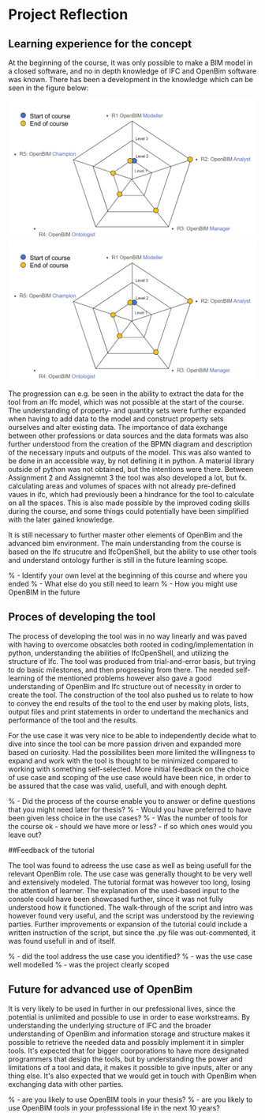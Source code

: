 # Project Reflection
## Learning experience for the concept
At the beginning of the course, it was only possible to make a BIM model in a closed software, and no in depth knowledge of IFC and OpenBim software was known. 
There has been a development in the knowledge which can be seen in the figure below: 

![Test](Role_progression.png)
<img src="/Role_progression.png">

The progression can e.g. be seen in the ability to extract the data for the tool from an Ifc model, which was not possible at the start of the course. The understanding of property- and quantity sets were further expanded when having to add data to the model and construct property sets ourselves and alter existing data. 
The importance of data exchange between other professions or data sources and the data formats was also further understood from the creation of the BPMN diagram and description of the necessary inputs and outputs of the model. This was also wanted to be done in an accessible way, by not defining it in python. A material library outside of python was not obtained, but the intentions were there. Between Assignment 2 and Assignemnt 3 the tool was also developed a lot, but fx. calculating areas and volumes of spaces with not already pre-defined vaues in ifc, which had previously been a hindrance for the tool to calculate on all the spaces. This is also made possible by the improved coding skills during the course, and some things could potentially have been simplified with the later gained knowledge. 

It is still necessary to further master other elements of OpenBim and the advanced bim environment. The main understanding from the course is based on the Ifc strucutre and IfcOpenShell, but the ability to use other tools and understand ontology further is still in the future learning scope. 


% - Identify your own level at the beginning of this course and where you ended
% - What else do you still need to learn
% - How you might use OpenBIM in the future


## Proces of developing the tool

The process of developing the tool was in no way linearly and was paved with having to overcome obsatcles both rooted in coding/implementation in python, understanding the abilities of IfcOpenShell, and utilizing the structure of Ifc. The tool was produced from trial-and-error basis, but trying to do basic milestones, and then progressing from there. The needed self-learning of the mentioned problems however also gave a good understanding of OpenBim and Ifc structure out of necessity in order to create the tool. 
The construction of the tool also pushed us to relate to how to convey the end results of the tool to the end user by making plots, lists, output files and print statements in order to undertand the mechanics and performance of the tool and the results.

For the use case it was very nice to be able to independently decide what to dive into since the tool can be more passion driven and expanded more based on curiosity. Had the possibilites been more limited the willingness to expand and work with the tool is thought to be minimized compared to working with something self-selected. More initial feedback on the choice of use case and scoping of the use case would have been nice, in order to be assured that the case was valid, usefull, and with enough depht.   


% - Did the process of the course enable you to answer or define questions that you might need later for thesis?
% - Would you have preferred to have been given less choice in the use cases?
% - Was the number of tools for the course ok - should we have more or less? - if so which ones would you leave out?




##Feedback of the tutorial

The tool was found to adreess the use case as well as being usefull for the relevant OpenBim role. The use case was generally thought to be very well and extensively modeled. The tutorial format was however too long, losing the attention of learner. The explanation of the used-based input to the console could have been showcased further, since it was not fully understood how it functioned. The walk-through of the script and intro was however found very useful, and the script was understood by the reviewing parties. Further improvements or expansion of the tutorial could include a written instruction of the script, but since the .py file was out-commented, it was found usefull in and of itself. 


% - did the tool address the use case you identified?
% - was the use case well modelled
% - was the project clearly scoped



## Future for advanced use of OpenBim

It is very likely to be used in further in our prefessional lives, since the potential is unlimited and possible to use in order to ease workstreams. By understanding the underlying structure of IFC and the broader understanding of OpenBim and information storage and structure makes it possible to retrieve the needed data and possibly implement it in simpler tools. It's expected that for bigger coorporations to have more designated programmers that design the tools, but by understanding the power and limitations of a tool and data, it makes it possible to give inputs, alter or any thing else. It's also expected that we would get in touch with OpenBim when exchanging data with other parties. 


% - are you likely to use OpenBIM tools in your thesis?
% - are you likely to use OpenBIM tools in your professsional life in the next 10 years?


